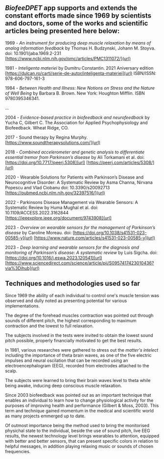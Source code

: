 ## ***BiofeeDPET*** app supports and extends the constant efforts made since 1969 by scientists and doctors, some of the works and scientific articles being presented here below:

1969 - _An instrument for producing deep muscle relaxation by means of analog information feedback_ by Thomas H. Budzynski, Johann M. Stoyva. 
       doi: 10.1901/jaba.1969.2-231  [https://www.ncbi.nlm.nih.gov/pmc/articles/PMC1311072/](url)

1981 - _Inteligenta materiei_ by Dumitru Constantin. 2021 Aniversary edition  [https://dulcan.ro/carti/serie-de-autor/inteligenta-materiei](url) ISBN/ISSN: 978-606-797-161-3

1984 - _Between Health and Illness: New Notions on Stress and the Nature of Well Being_ by Barbara B. Brown. New York: Houghton Mifflin. ISBN 9780395346341.

...

2004 - _Evidence-based practice in biofeedback and neurofeedback_ by Yucha C, Gilbert C. The Association for Applied Psychophysiology and Biofeedback. Wheat Ridge, CO.

2017 - Sound therapy by Regina Murphy. [https://www.soundtherapysolutions.com/](url)

2018 - _Combined accelerometer and genetic analysis to differentiate essential tremor from Parkinson’s disease_ by Ali Torkamani et al.
       doi: [https://doi.org/10.7717/peerj.5308](url)  [https://peerj.com/articles/5308/](url)

2020 - Wearable Solutions for Patients with Parkinson’s Disease and Neurocognitive Disorder: A Systematic Review by Asma Channa, Nirvana Popescu and Vlad Ciobanu
       doi: 10.3390/s20092713  [https://pubmed.ncbi.nlm.nih.gov/32397516/](url)

2022 - Parkinsons Disease Management via Wearable Sensors: A Systematic Review by Huma Mughal et al.
       doi:  10.1109/ACCESS.2022.3162844  [https://ieeexplore.ieee.org/document/9743908](url)

2023 - _Overview on wearable sensors for the management of Parkinson’s disease_ by Caroline Moreau. 
       doi: [https://doi.org/10.1038/s41531-023-00585-y](url) [https://www.nature.com/articles/s41531-023-00585-y](url)

2023 - _Deep learning and wearable sensors for the diagnosis and monitoring of Parkinson’s disease: A systematic review_ by Luis Sigcha.
       doi: [https://doi.org/10.1016/j.eswa.2023.120541](url)  [https://www.sciencedirect.com/science/article/pii/S0957417423010436?via%3Dihub](url)


## Techniques and methodologies used so far

Since 1969 the ability of each individual to control one's muscle tension was observed and dully noted as presenting potential for various implementations.

 The degree of the forehead muscles contraction was pointed out through sounds of different pitch, the highest corresponding to maximum contraction and the lowest to full relaxation.

The subjects involved in the tests were invited to obtain the lowest sound pitch possible, properly financially motivated to get the best results.

In 1981, various researches were gathered to stress out the _matter's intelect_ including the importance of theta brain waves, as one of the five electric impulses and neural oscilation that can be recorded using an electroencephalogram (EEG), recorded from electrodes attached to the scalp. 

The subjects were learned to bring their brain waves level to theta while being awake, inducing deep conscious muscle relaxation.

Since 2003 biofeedback was pointed out as an important technique that enables an individual to learn how to change physiological activity for the purposes of improving health and performance (Gilbert & Moss, 2003). This term and technique gained momentum in the medical and scientific world as many projects emmerged up to date.

Of outmost importance being the method used to bring the monitorised physichal state to the individual, beside the use of sound pitch, live EEG results, the newest technology level brings wearables to attention, equipped with better and better sensors, that can present specific colors in relation to helpful messages, in addition playing relaxing music or sounds of chosen frequencies. 






